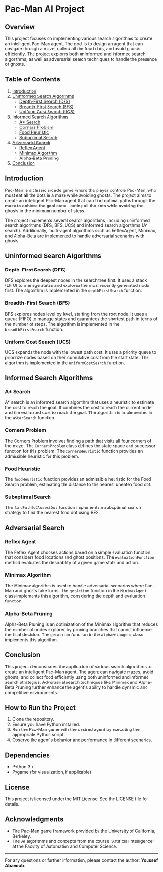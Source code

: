 # Pac-Man AI Project

## Overview

This project focuses on implementing various search algorithms to create an intelligent Pac-Man agent. The goal is to design an agent that can navigate through a maze, collect all the food dots, and avoid ghosts efficiently. The project explores both uninformed and informed search algorithms, as well as adversarial search techniques to handle the presence of ghosts.

## Table of Contents

1. [Introduction](#introduction)
2. [Uninformed Search Algorithms](#uninformed-search-algorithms)
   - [Depth-First Search (DFS)](#depth-first-search-dfs)
   - [Breadth-First Search (BFS)](#breadth-first-search-bfs)
   - [Uniform Cost Search (UCS)](#uniform-cost-search-ucs)
3. [Informed Search Algorithms](#informed-search-algorithms)
   - [A* Search](#a-search)
   - [Corners Problem](#corners-problem)
   - [Food Heuristic](#food-heuristic)
   - [Suboptimal Search](#suboptimal-search)
4. [Adversarial Search](#adversarial-search)
   - [Reflex Agent](#reflex-agent)
   - [Minimax Algorithm](#minimax-algorithm)
   - [Alpha-Beta Pruning](#alpha-beta-pruning)
5. [Conclusion](#conclusion)

## Introduction

Pac-Man is a classic arcade game where the player controls Pac-Man, who must eat all the dots in a maze while avoiding ghosts. The project aims to create an intelligent Pac-Man agent that can find optimal paths through the maze to achieve the goal state—eating all the dots while avoiding the ghosts in the minimum number of steps.

The project implements several search algorithms, including uninformed search algorithms (DFS, BFS, UCS) and informed search algorithms (A* search). Additionally, multi-agent algorithms such as ReflexAgent, Minimax, and Alpha-Beta are implemented to handle adversarial scenarios with ghosts.

## Uninformed Search Algorithms

### Depth-First Search (DFS)

DFS explores the deepest nodes in the search tree first. It uses a stack (LIFO) to manage states and explores the most recently generated node first. The algorithm is implemented in the `depthFirstSearch` function.

### Breadth-First Search (BFS)

BFS explores nodes level by level, starting from the root node. It uses a queue (FIFO) to manage states and guarantees the shortest path in terms of the number of steps. The algorithm is implemented in the `breadthFirstSearch` function.

### Uniform Cost Search (UCS)

UCS expands the node with the lowest path cost. It uses a priority queue to prioritize nodes based on their cumulative cost from the start state. The algorithm is implemented in the `uniformCostSearch` function.

## Informed Search Algorithms

### A* Search

A* search is an informed search algorithm that uses a heuristic to estimate the cost to reach the goal. It combines the cost to reach the current node and the estimated cost to reach the goal. The algorithm is implemented in the `aStarSearch` function.

### Corners Problem

The Corners Problem involves finding a path that visits all four corners of the maze. The `CornersProblem` class defines the state space and successor function for this problem. The `cornersHeuristic` function provides an admissible heuristic for this problem.

### Food Heuristic

The `foodHeuristic` function provides an admissible heuristic for the Food Search problem, estimating the distance to the nearest uneaten food dot.

### Suboptimal Search

The `findPathToClosestDot` function implements a suboptimal search strategy to find the nearest food dot using BFS.

## Adversarial Search

### Reflex Agent

The Reflex Agent chooses actions based on a simple evaluation function that considers food locations and ghost positions. The `evaluationFunction` method evaluates the desirability of a given game state and action.

### Minimax Algorithm

The Minimax algorithm is used to handle adversarial scenarios where Pac-Man and ghosts take turns. The `getAction` function in the `MinimaxAgent` class implements this algorithm, considering the depth and evaluation function.

### Alpha-Beta Pruning

Alpha-Beta Pruning is an optimization of the Minimax algorithm that reduces the number of nodes explored by pruning branches that cannot influence the final decision. The `getAction` function in the `AlphaBetaAgent` class implements this algorithm.

## Conclusion

This project demonstrates the application of various search algorithms to create an intelligent Pac-Man agent. The agent can navigate mazes, avoid ghosts, and collect food efficiently using both uninformed and informed search strategies. Adversarial search techniques like Minimax and Alpha-Beta Pruning further enhance the agent's ability to handle dynamic and competitive environments.

## How to Run the Project

1. Clone the repository.
2. Ensure you have Python installed.
3. Run the Pac-Man game with the desired agent by executing the appropriate Python script.
4. Observe the agent's behavior and performance in different scenarios.

## Dependencies

- Python 3.x
- Pygame (for visualization, if applicable)

## License

This project is licensed under the MIT License. See the LICENSE file for details.

## Acknowledgments

- The Pac-Man game framework provided by the University of California, Berkeley.
- The AI algorithms and concepts from the course "Artificial Intelligence" at the Faculty of Automation and Computer Science.

---

For any questions or further information, please contact the author: **Youssef Abanoub**.
